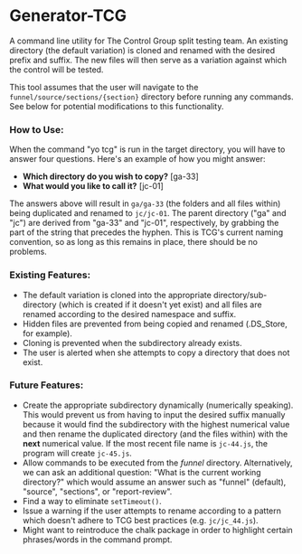 # Generator-TCG

A command line utility for The Control Group split testing team. An existing directory (the default variation) is cloned and renamed with the desired prefix and suffix. The new files will then serve as a variation against which the control will be tested.

This tool assumes that the user will navigate to the `funnel/source/sections/{section}` directory before running any commands. See below for potential modifications to this functionality.

### How to Use:

When the command "yo tcg" is run in the target directory, you will have to answer four questions. Here's an example of how you might answer:

* **Which directory do you wish to copy?** [ga-33]
* **What would you like to call it?** [jc-01]

The answers above will result in `ga/ga-33` (the folders and all files within) being duplicated and renamed to `jc/jc-01`. The parent directory ("ga" and "jc") are derived from "ga-33" and "jc-01", respectively, by grabbing the part of the string that precedes the hyphen. This is TCG's current naming convention, so as long as this remains in place, there should be no problems.

### Existing Features:

* The default variation is cloned into the appropriate directory/sub-directory (which is created if it doesn't yet exist) and all files are renamed according to the desired namespace and suffix.
* Hidden files are prevented from being copied and renamed (.DS_Store, for example).
* Cloning is prevented when the subdirectory already exists.
* The user is alerted when she attempts to copy a directory that does not exist.

### Future Features:

* Create the appropriate subdirectory dynamically (numerically speaking). This would prevent us from having to input the desired suffix manually because it would find the subdirectory with the highest numerical value and then rename the duplicated directory (and the files within) with the **next** numerical value. If the most recent file name is `jc-44.js`, the program will create `jc-45.js`.
* Allow commands to be executed from the *funnel* directory. Alternatively, we can ask an additional question: "What is the current working directory?" which would assume an answer such as "funnel" (default), "source", "sections", or "report-review".
* Find a way to eliminate `setTimeout()`.
* Issue a warning if the user attempts to rename according to a pattern which doesn't adhere to TCG best practices (e.g. `jc/jc_44.js`).
* Might want to reintroduce the chalk package in order to highlight certain phrases/words in the command prompt.
